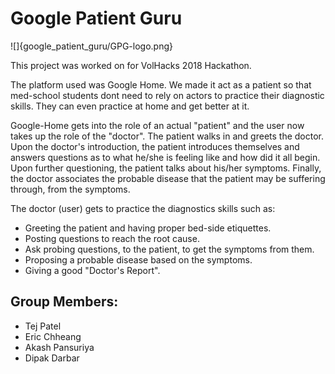 # Google Patient Guru 

![]{google_patient_guru/GPG-logo.png}

This project was worked on for VolHacks 2018 Hackathon. 

The platform used was Google Home. We made it act as a patient so that med-school students dont need to rely on actors to practice their diagnostic skills. They can even practice at home and get better at it.

Google-Home gets into the role of an actual "patient" and the user now takes up the role of the "doctor". The patient walks in and greets the doctor. Upon the doctor's introduction, the patient introduces themselves and answers questions as to what he/she is feeling like and how did it all begin. Upon further questioning, the patient talks about his/her symptoms. Finally, the doctor associates the probable disease that the patient may be suffering through, from the symptoms.

The doctor (user) gets to practice the diagnostics skills such as:

- Greeting the patient and having proper bed-side etiquettes.
- Posting questions to reach the root cause.
- Ask probing questions, to the patient, to get the symptoms from them.
- Proposing a probable disease based on the symptoms.
- Giving a good "Doctor's Report".


## Group Members:
 - Tej Patel
 - Eric Chheang
 - Akash Pansuriya 
 - Dipak Darbar
 
